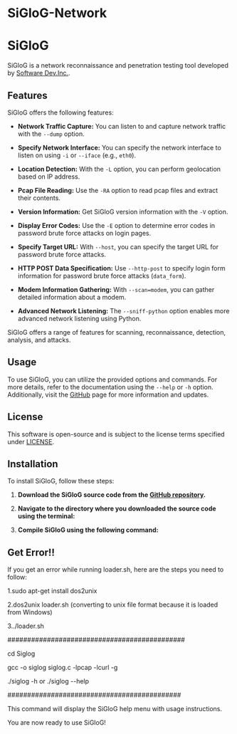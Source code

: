 # SiGloG-Network

# SiGloG

SiGloG is a network reconnaissance and penetration testing tool developed by [Software Dev.Inc.](https://github.com/hunkaracar).

## Features

SiGloG offers the following features:

- **Network Traffic Capture:** You can listen to and capture network traffic with the `--dump` option.

- **Specify Network Interface:** You can specify the network interface to listen on using `-i` or `--iface` (e.g., `eth0`).
  
- **Location Detection:** With the `-L` option, you can perform geolocation based on IP address.
  
- **Pcap File Reading:** Use the `-RA` option to read pcap files and extract their contents.
  
- **Version Information:** Get SiGloG version information with the `-V` option.
  
- **Display Error Codes:** Use the `-E` option to determine error codes in password brute force attacks on login pages.
  
- **Specify Target URL:** With `--host`, you can specify the target URL for password brute force attacks.
  
- **HTTP POST Data Specification:** Use `--http-post` to specify login form information for password brute force attacks (`data_form`).
  
- **Modem Information Gathering:** With `--scan=modem`, you can gather detailed information about a modem.
  
- **Advanced Network Listening:** The `--sniff-python` option enables more advanced network listening using Python.

SiGloG offers a range of features for scanning, reconnaissance, detection, analysis, and attacks.

## Usage

To use SiGloG, you can utilize the provided options and commands. For more details, refer to the documentation using the `--help` or `-h` option. Additionally, visit the [GitHub](https://github.com/hunkaracar) page for more information and updates.

## License

This software is open-source and is subject to the license terms specified under [LICENSE](LICENSE).


## Installation

To install SiGloG, follow these steps:

1. **Download the SiGloG source code from the [GitHub repository](https://github.com/hunkaracar).**

2. **Navigate to the directory where you downloaded the source code using the terminal:**

3. **Compile SiGloG using the following command:**

## Get Error!!

If you get an error while running loader.sh, here are the steps you need to follow:

1.sudo apt-get install dos2unix

2.dos2unix loader.sh (converting to unix file format because it is loaded from Windows)

3../loader.sh

#############################################

cd Siglog

gcc -o siglog siglog.c -lpcap -lcurl -g

./siglog -h or ./siglog --help

############################################

This command will display the SiGloG help menu with usage instructions.

You are now ready to use SiGloG!

